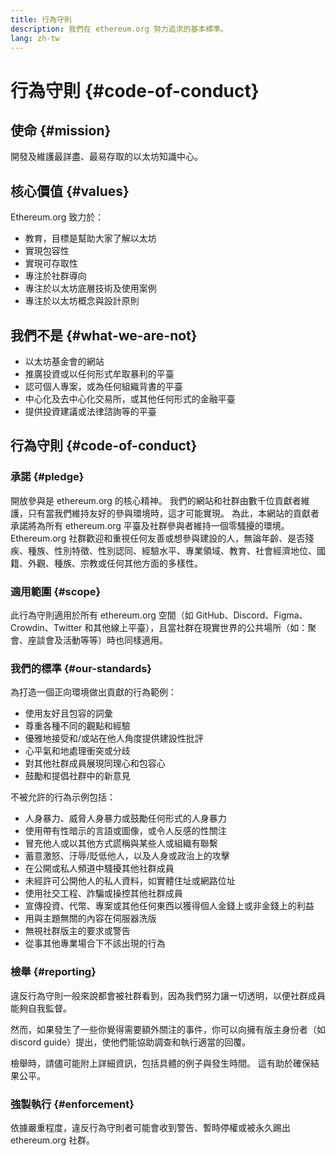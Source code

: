```yaml
---
title: 行為守則
description: 我們在 ethereum.org 努力追求的基本標準。
lang: zh-tw
---
```


# 行為守則 {#code-of-conduct}

## 使命 {#mission}

開發及維護最詳盡、最易存取的以太坊知識中心。

## 核心價值 {#values}

Ethereum.org 致力於：

- 教育，目標是幫助大家了解以太坊
- 實現包容性
- 實現可存取性
- 專注於社群導向
- 專注於以太坊底層技術及使用案例
- 專注於以太坊概念與設計原則

## 我們不是 {#what-we-are-not}

- 以太坊基金會的網站
- 推廣投資或以任何形式牟取暴利的平臺
- 認可個人專案，或為任何組織背書的平臺
- 中心化及去中心化交易所，或其他任何形式的金融平臺
- 提供投資建議或法律諮詢等的平臺

## 行為守則 {#code-of-conduct}

### 承諾 {#pledge}

開放參與是 ethereum.org 的核心精神。 我們的網站和社群由數千位貢獻者維護，只有當我們維持友好的參與環境時，這才可能實現。 為此，本網站的貢獻者承諾將為所有 ethereum.org 平臺及社群參與者維持一個零騷擾的環境。 Ethereum.org 社群歡迎和重視任何友善或想參與建設的人，無論年齡、是否殘疾、種族、性別特徵、性別認同、經驗水平、專業領域、教育、社會經濟地位、國籍、外觀、種族、宗教或任何其他方面的多樣性。

### 適用範圍 {#scope}

此行為守則適用於所有 ethereum.org 空間（如 GitHub、Discord、Figma、Crowdin、Twitter 和其他線上平臺），且當社群在現實世界的公共場所（如：聚會、座談會及活動等等）時也同樣適用。

### 我們的標準 {#our-standards}

為打造一個正向環境做出貢獻的行為範例：

- 使用友好且包容的詞彙
- 尊重各種不同的觀點和經驗
- 優雅地接受和/或站在他人角度提供建設性批評
- 心平氣和地處理衝突或分歧
- 對其他社群成員展現同理心和包容心
- 鼓勵和提倡社群中的新意見

不被允許的行為示例包括：

- 人身暴力、威脅人身暴力或鼓勵任何形式的人身暴力
- 使用帶有性暗示的言語或圖像，或令人反感的性關注
- 冒充他人或以其他方式謊稱與某些人或組織有聯繫
- 蓄意激怒、汙辱/貶低他人，以及人身或政治上的攻擊
- 在公開或私人頻道中騷擾其他社群成員
- 未經許可公開他人的私人資料，如實體住址或網路位址
- 使用社交工程、詐騙或操控其他社群成員
- 宣傳投資、代幣、專案或其他任何東西以獲得個人金錢上或非金錢上的利益
- 用與主題無關的內容在伺服器洗版
- 無視社群版主的要求或警告
- 從事其他專業場合下不該出現的行為

### 檢舉 {#reporting}

違反行為守則一般來說都會被社群看到，因為我們努力讓一切透明，以便社群成員能夠自我監督。

然而，如果發生了一些你覺得需要額外關注的事件，你可以向擁有版主身份者（如 discord guide）提出，使他們能協助調查和執行適當的回覆。

檢舉時，請儘可能附上詳細資訊，包括具體的例子與發生時間。 這有助於確保結果公平。

### 強製執行 {#enforcement}

依據嚴重程度，違反行為守則者可能會收到警告、暫時停權或被永久踢出 ethereum.org 社群。
